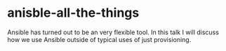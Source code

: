 anisble-all-the-things
======================

Ansible has turned out to be an very flexible tool. In this talk I will discuss how we use Ansible outside of typical uses of just provisioning.
